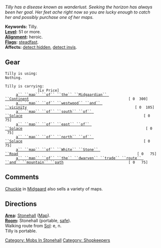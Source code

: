 *Tilly has a disease known as wanderlust. Seeking the horizon has always
been her goal. Her feet ache right now so you are lucky enough to catch
her and possibly purchase one of her maps.*

**Keywords:** Tilly.  
**[Level](Level "wikilink"):** 51 or more.  
**[Alignment](Alignment "wikilink"):** heroic.  
**[Flags](:Category:_Mob_Types "wikilink"):**
[steadfast](Sentinel_Mobs "wikilink").  
**Affects:** [detect hidden](Detect_Hidden "wikilink"), [detect
invis](Detect_Invis "wikilink").  

## Gear

`Tilly is using:`  
`Nothing.`

`Tilly is carrying:                                                                   [Lv Price]`  
`     `[`a`` ``map`` ``of`` ``the`` ``Midgaardian`` ``Continent`](Map_Of_The_Midgaardian_Continent "wikilink")`                                              [ 0  300]`  
`     `[`a`` ``map`` ``of`` ``westwood`` ``and`` ``vicinity`](Map_Of_Westwood_And_Vicinity "wikilink")`                                                  [ 0  105]`  
`     `[`a`` ``map`` ``of`` ``south`` ``of`` ``Solace`](Map_Of_South_Of_Solace "wikilink")`                                                        [ 0   75]`  
`     `[`a`` ``map`` ``of`` ``east`` ``of`` ``Solace`](Map_Of_East_Of_Solace "wikilink")`                                                         [ 0   75]`  
`     `[`a`` ``map`` ``of`` ``north`` ``of`` ``Solace`](Map_Of_North_Of_Solace "wikilink")`                                                        [ 0   75]`  
`     `[`a`` ``map`` ``of`` ``White`` ``Stone`` ``Road`](Map_Of_White_Stone_Road "wikilink")`                                                       [ 0   75]`  
`     `[`a`` ``map`` ``of`` ``the`` ``dwarven`` ``trade`` ``route`` ``and`` ``mountain`` ``path`](Map_Of_The_Dwarven_Trade_Route_And_Mountain_Path "wikilink")`                              [ 0   75]`

## Comments

[Chuckie](Chuckie "wikilink") in
[Midgaard](:Category:_Midgaard "wikilink") also sells a variety of maps.

## Directions

**[Area](:Category:_Areas "wikilink"):**
[Stonehall](:Category:_Stonehall "wikilink")
([Map](Stonehall_Map "wikilink")).  
**[Room](:Category:_Rooms "wikilink"):** Stonehall (portable,
[safe](Safe_Rooms "wikilink")).  
Walking route from [Sol](Sol "wikilink"): e, n.  
Tilly is portable.  

[Category: Mobs In Stonehall](Category:_Mobs_In_Stonehall "wikilink")
[Category: Shopkeepers](Category:_Shopkeepers "wikilink")

